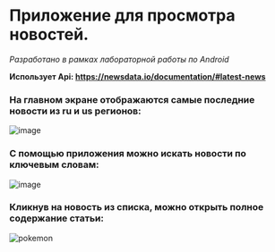 # Приложение для просмотра новостей.

*Разработано в рамках лабораторной работы по Android*

**Использует Api: https://newsdata.io/documentation/#latest-news**

### На главном экране отображаются самые последние новости из ru и us регионов:
![image](https://github.com/kryakobess/NewsAndroidApp/assets/96997917/3a9ba3ef-e674-4781-92fd-fd07c74e7db5)

### С помощью приложения можно искать новости по ключевым словам:
![image](https://github.com/kryakobess/NewsAndroidApp/assets/96997917/5f1dea62-086e-42fe-87b2-173d153969cc)

### Кликнув на новость из списка, можно открыть полное содержание статьи:
![pokemon](https://github.com/kryakobess/NewsAndroidApp/assets/96997917/13326b75-2290-433a-946a-126d3d5d74eb)
